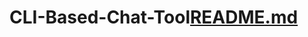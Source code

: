 # CLI-Based-Chat-Tool[README.md](https://github.com/Summiedev/CLI-Based-Chat-Tool/files/9418077/README.md)

